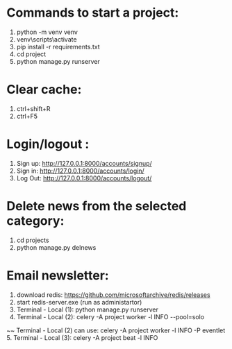 # Commands to start a project:
1. python -m venv venv
2. venv\scripts\activate
3. pip install -r requirements.txt
4. cd project
5. python manage.py runserver

# Clear cache:
1. ctrl+shift+R
2. ctrl+F5

# Login/logout :
1. Sign up: http://127.0.0.1:8000/accounts/signup/
2. Sign in: http://127.0.0.1:8000/accounts/login/
3. Log Out: http://127.0.0.1:8000/accounts/logout/

# Delete news from the selected category:
1. cd projects
2. python manage.py delnews

# Email newsletter:
1. download redis: https://github.com/microsoftarchive/redis/releases
2. start redis-server.exe (run as administartor)
3. Terminal - Local (1): python manage.py runserver
4. Terminal - Local (2): celery -A project worker -l INFO --pool=solo

~~ Terminal - Local (2) can use: celery -A project worker -l INFO -P eventlet
5. Terminal - Local (3): celery -A project beat -l INFO
